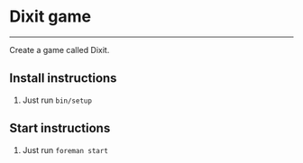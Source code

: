 # Dixit game
-------------

Create a game called Dixit.

## Install instructions
1. Just run `bin/setup`

## Start instructions
1. Just run `foreman start`
